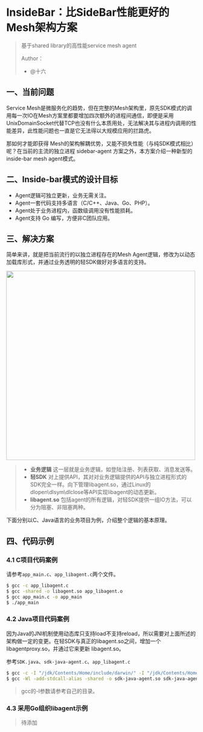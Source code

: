 # InsideBar：比SideBar性能更好的Mesh架构方案
> 基于shared library的高性能service mesh agent
> 
> Author：
> * @十六


## 一、当前问题

Service Mesh是微服务化的趋势，但在完整的Mesh架构里，原先SDK模式的调用每一次IO在Mesh方案里都要增加四次额外的进程间通信，即便是采用UnixDomainSocket代替TCP也没有什么本质用处，无法解决其与进程内调用的性能差异，此性能问题也一直是它无法得以大规模应用的拦路虎。

那如何才能即获得 Mesh的架构解耦优势，又能不损失性能（与纯SDK模式相比）呢？在当前的主流的独立进程 sidebar-agent 方案之外，本方案介绍一种新型的 inside-bar mesh agent模式。

## 二、Inside-bar模式的设计目标

- Agent逻辑可独立更新，业务无需关注。
- Agent一套代码支持多语言（C/C++、Java、Go、PHP）。
- Agent处于业务进程内，函数级调用没有性能损耗。
- Agent支持 Go 编写，方便非C团队应用。

## 三、解决方案

简单来讲，就是把当前流行的以独立进程存在的Mesh Agent逻辑，修改为以动态加载库形式，并通过业务透明的轻SDK做好对多语言的支持。

<img src="https://user-images.githubusercontent.com/25544264/123894736-3eade080-d991-11eb-97ab-8ba584d3986b.png" width=500 />

> * **业务逻辑** 这一层就是业务逻辑，如登陆注册、列表获取、消息发送等。
> * **轻SDK** 对上提供API，其对对业务逻辑提供的API与独立进程形式的SDK完全一样。向下管理libagent.so，通过Linux的dlopen\dlsym\dlclose等API实现libagent的动态更新。
> * **libagent.so** 包括agent的所有逻辑，对轻SDK提供一组IO方法，可以分为阻塞、非阻塞两种。

下面分别以C、Java语言的业务项目为例，介绍整个逻辑的基本原理。

## 四、代码示例

### 4.1 C项目代码案例

请参考`app_main.c`、`app_libagent.c`两个文件。

```bash
$ gcc -c app_libagent.c
$ gcc -shared -o libagent.so app_libagent.o
$ gcc app_main.c -o app_main
$ ./app_main
```

### 4.2 Java项目代码案例
因为Java的JNI机制使用动态库只支持load不支持reload，所以需要对上面所述的架构做一定的变更。在轻SDK与真正的libagent.so之间，增加一个libagentproxy.so，并通过它来更新 libagent.so。

参考`SDK.java`、`sdk-java-agent.c`、`app_libagent.c`

```bash
$ gcc -c -I "/jdk/Contents/Home/include/darwin/" -I "/jdk/Contents/Home/include/" sdk-java-agent.c
$ gcc -Wl -add-stdcall-alias -shared -o sdk-java-agent.so sdk-java-agent.o
```
> gcc的-I参数请参考自己的目录。


### 4.3 采用Go组织libagent示例

> 待添加
